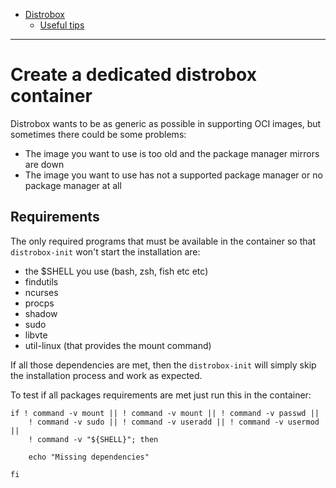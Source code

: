 - [Distrobox](README.md)
  - [Useful tips](useful_tips.md)

---

# Create a dedicated distrobox container

Distrobox wants to be as generic as possible in supporting OCI images, but sometimes there could be some problems:

- The image you want to use is too old and the package manager mirrors are down
- The image you want to use has not a supported package manager or no package manager at all

## Requirements

The only required programs that must be available in the container so that `distrobox-init` won't start the installation are:

- the $SHELL you use (bash, zsh, fish etc etc)
- findutils
- ncurses
- procps
- shadow
- sudo
- libvte
- util-linux (that provides the mount command)

If all those dependencies are met, then the `distrobox-init` will simply skip the installation process and work as expected.

To test if all packages requirements are met just run this in the container:

```shell
if ! command -v mount || ! command -v mount || ! command -v passwd ||
	! command -v sudo || ! command -v useradd || ! command -v usermod ||
	! command -v "${SHELL}"; then

	echo "Missing dependencies"

fi
```
